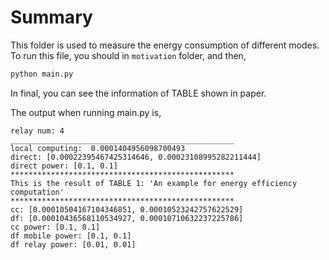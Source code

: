 <!--
 * @Author: myyao
 * @Date: 2022-02-02 13:01:13
 * @Description: 
-->


# Summary

This folder is used to measure the energy consumption of different modes. 
To run this file, you should in `motivation` folder, and then,
```sh
python main.py
```

In final, you can see the information of TABLE shown in paper.

The output when running main.py is,
```
relay num: 4
__________________________________________________
local computing:  0.0001404956098700493
direct: [0.00022395467425314646, 0.00023108995282211444]
direct power: [0.1, 0.1]
**************************************************
This is the result of TABLE 1: 'An example for energy efficiency computation'
**************************************************
cc: [0.00010504167104346851, 0.00010523242757622529]
df: [0.00010436568110534927, 0.00010710632237225786]
cc power: [0.1, 0.1]
df mobile power: [0.1, 0.1]
df relay power: [0.01, 0.01]
```